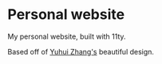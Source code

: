 # Personal website

My personal website, built with 11ty.

Based off of [Yuhui Zhang's](https://github.com/yuhui-zh15/Minimal-Academic-Website/) beautiful design.
